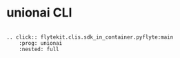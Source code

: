 # unionai CLI

```{eval-rst}

.. click:: flytekit.clis.sdk_in_container.pyflyte:main
    :prog: unionai
    :nested: full

```
